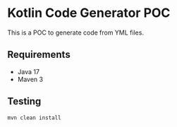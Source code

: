 # Kotlin Code Generator POC

This is a POC to generate code from YML files.

## Requirements
- Java 17
- Maven 3

## Testing

```shell
mvn clean install
```

